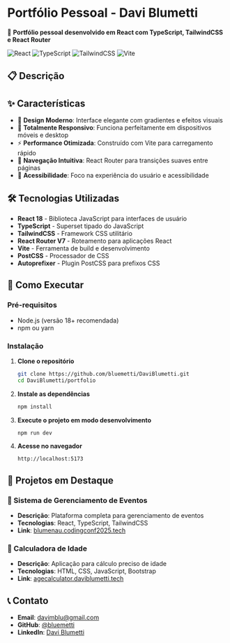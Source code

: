 # Portfólio Pessoal - Davi Blumetti

🚀 **Portfólio pessoal desenvolvido em React com TypeScript, TailwindCSS e React Router**

![React](https://img.shields.io/badge/React-20232A?style=for-the-badge&logo=react&logoColor=61DAFB)
![TypeScript](https://img.shields.io/badge/TypeScript-007ACC?style=for-the-badge&logo=typescript&logoColor=white)
![TailwindCSS](https://img.shields.io/badge/Tailwind_CSS-38B2AC?style=for-the-badge&logo=tailwind-css&logoColor=white)
![Vite](https://img.shields.io/badge/Vite-B73BFE?style=for-the-badge&logo=vite&logoColor=FFD62E)

## 📋 Descrição

## ✨ Características

- 🎨 **Design Moderno**: Interface elegante com gradientes e efeitos visuais
- 📱 **Totalmente Responsivo**: Funciona perfeitamente em dispositivos móveis e desktop
- ⚡ **Performance Otimizada**: Construído com Vite para carregamento rápido
- 🧭 **Navegação Intuitiva**: React Router para transições suaves entre páginas
- 🎯 **Acessibilidade**: Foco na experiência do usuário e acessibilidade

## 🛠️ Tecnologias Utilizadas

- **React 18** - Biblioteca JavaScript para interfaces de usuário
- **TypeScript** - Superset tipado do JavaScript
- **TailwindCSS** - Framework CSS utilitário
- **React Router V7** - Roteamento para aplicações React
- **Vite** - Ferramenta de build e desenvolvimento
- **PostCSS** - Processador de CSS
- **Autoprefixer** - Plugin PostCSS para prefixos CSS

## 🚀 Como Executar

### Pré-requisitos
- Node.js (versão 18+ recomendada)
- npm ou yarn

### Instalação

1. **Clone o repositório**
   ```bash
   git clone https://github.com/bluemetti/DaviBlumetti.git
   cd DaviBlumetti/portfolio
   ```

2. **Instale as dependências**
   ```bash
   npm install
   ```

3. **Execute o projeto em modo desenvolvimento**
   ```bash
   npm run dev
   ```

4. **Acesse no navegador**
   ```
   http://localhost:5173
   ```

## 📂 Projetos em Destaque

### 🎯 Sistema de Gerenciamento de Eventos
- **Descrição**: Plataforma completa para gerenciamento de eventos
- **Tecnologias**: React, TypeScript, TailwindCSS
- **Link**: [blumenau.codingconf2025.tech](https://blumenau.codingconf2025.tech/)

### 📅 Calculadora de Idade
- **Descrição**: Aplicação para cálculo preciso de idade
- **Tecnologias**: HTML, CSS, JavaScript, Bootstrap
- **Link**: [agecalculator.daviblumetti.tech](https://agecalculator.daviblumetti.tech/)

## 📞 Contato

- **Email**: davimblu@gmail.com
- **GitHub**: [@bluemetti](https://github.com/bluemetti)
- **LinkedIn**: [Davi Blumetti](https://linkedin.com/in/davi-blumetti)
